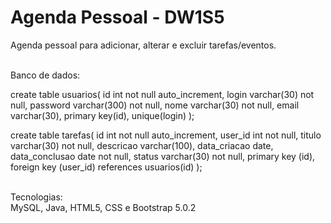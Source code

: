 # Agenda Pessoal - DW1S5

Agenda pessoal para adicionar, alterar e excluir tarefas/eventos.

<br>Banco de dados:<br>

create table usuarios(
	id int not null auto_increment,
    login varchar(30) not null,
    password varchar(300) not null,
    nome varchar(30) not null,
    email varchar(30),
    primary key(id),
    unique(login)
);

create table tarefas(
	id int not null auto_increment,
    user_id int not null,
    titulo varchar(30) not null,
    descricao varchar(100),
    data_criacao date,
    data_conclusao date not null,
    status varchar(30) not null,
    primary key (id),
    foreign key (user_id) references usuarios(id)
);

<br>Tecnologias:<br> MySQL, Java, HTML5, CSS e Bootstrap 5.0.2


